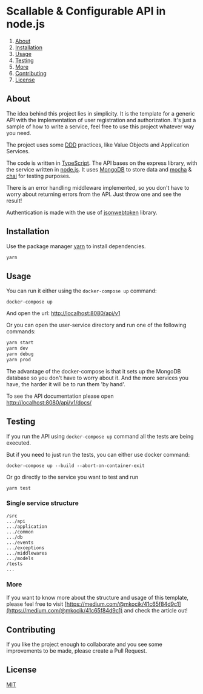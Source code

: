 # Scallable & Configurable API in node.js

1. [About](#about)
2. [Installation](#installation)
3. [Usage](#usage)
3. [Testing](#testing)
3. [More](#more)
4. [Contributing](#contributing)
5. [License](#license)

## About
The idea behind this project lies in simplicity. It is the template for a generic API with the implementation of user registration and authorization. It's just a sample of how to write a service, feel free to use this project whatever way you need. 

The project uses some [DDD](https://en.wikipedia.org/wiki/Domain-driven_design) practices, like Value Objects and Application Services. 

The code is written in [TypeScript](https://www.typescriptlang.org). The API bases on the express library, with the service written in [node.js](https://nodejs.org). It uses [MongoDB](https://www.mongodb.com) to store data and [mocha](https://mochajs.org) & [chai](https://www.chaijs.com) for testing purposes.

There is an error handling middleware implemented, so you don't have to worry about returning errors from the API. Just throw one and see the result!

Authentication is made with the use of [jsonwebtoken](https://github.com/auth0/node-jsonwebtoken) library. 

## Installation

Use the package manager [yarn](https://yarnpkg.com) to install dependencies.

```bash
yarn
```

## Usage
You can run it either using the `docker-compose up` command:

```basah
docker-compose up
```
And open the url: [http://localhost:8080/api/v1](http://localhost:8080/api/v1)

Or you can open the user-service directory and run one of the following commands:

```bash
yarn start
yarn dev
yarn debug
yarn prod
```
The advantage of the docker-compose is that it sets up the MongoDB database so you don't have to worry about it. And the more services you have, the harder it will be to run them 'by hand'.

To see the API documentation please open [http://localhost:8080/api/v1/docs/](http://localhost:8080/api/v1/docs/)

## Testing
If you run the API using `docker-compose up` command all the tests are being executed.

But if you need to just run the tests, you can either use docker command:

```basah
docker-compose up --build --abort-on-container-exit
```
Or go directly to the service you want to test and run 
```basah
yarn test
```

### Single service structure
```
/src
.../api
.../application
.../common
.../db
.../events
.../exceptions
.../middlewares
.../models
/tests
...
```

### More
If you want to know more about the structure and usage of this template, please feel free to visit [https://medium.com/@mkocik/41c65f84d9c1](https://medium.com/@mkocik/41c65f84d9c1) and check the article out!

## Contributing
If you like the project enough to collaborate and you see some improvements to be made, please create a Pull Request.

## License
[MIT](https://choosealicense.com/licenses/mit/)
